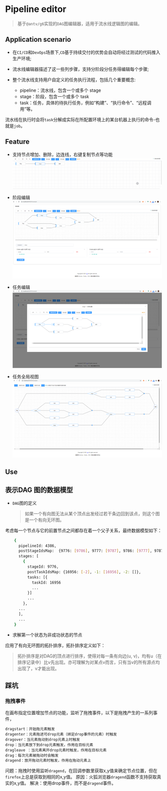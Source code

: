 # Pipeline editor

> 基于`@antv/g6`实现的`DAG`图编辑器，适用于流水线逻辑图的编辑。

## Application scenario

- 在`CI/CD`和`DevOps`场景下,`CD`基于持续交付的优势会自动将经过测试的代码推入生产环境;
- 流水线编辑器描述了这一些列步骤，支持分阶段分任务得编辑每个步骤;
- 整个流水线支持用户自定义的任务执行流程，包括几个重要概念:

  - pipeline：流水线，包含一个或多个 stage
  - stage：阶段，包含一个或多个 task
  - task：任务，具体的待执行任务，例如“构建”、“执行命令”、“远程调用”等。

流水线在执行时会将`task`分解成实际在所配置环境上的某台机器上执行的命令-也就是`job`。

## Feature

- 支持节点增加、删除，边连线，右键复制节点等功能
    ![demo](src/assets/functions.gif)

- 阶段编辑
    ![demo](src/assets/stage-editor.png)

- 任务编辑
    ![demo](src/assets/task-editor.png)

- 任务全局视图
    ![demo](src/assets/taskview.png)

## Use

## 表示DAG 图的数据模型

- `DAG`图的定义

  > 如果一个有向图无法从某个顶点出发经过若干条边回到该点，则这个图是一个有向无环图。

考虑每一个节点与它的前置节点之间都存在着一个父子关系，最终数据模型如下：

```bash
    {
      pipelineId: 4386,
      postStageIdsMap:  {9776: [9786], 9777: [9787], 9786: [9777], 9787: [-2], -1: [9776], -2: []},
      stages: [
        {
          stageId: 9776,
          postTaskIdsMap: {16956: [-2], -1: [16956], -2: []},
          tasks: [{
            taskId: 16956
            ...
          }]
          ...
        },
      ...
      ],
      ...
    }
```

- 求解第一个状态为非成功状态的节点

应用了有向无环图的拓扑排序，拓扑排序定义如下：

> 拓扑排序是对DAG的顶点进行排序，使得对每一条有向边(u, v)，均有u（在排序记录中）比v先出现。亦可理解为对某点v而言，只有当v的所有源点均出现了，v才能出现。

## 踩坑

### 拖拽事件

在画布指定位置增加节点的功能，监听了拖拽事件，以下是拖拽产生的一系列事件，

```bash
dragstart：开始拖元素触发
dragenter：元素拖进可drop元素（绑定drop事件的元素）时触发
dragover：当元素拖动到drop元素上时触发
drop：当元素放下到drop元素触发，作用在目标元素
dragleave ：当元素离开drop元素时触发，作用在目标元素
drag：每次元素被拖动时会触发
dragend：放开拖动元素时触发，作用在拖动元素上
```
问题：拖拽时使用监听`dragend`，在回调参数里获取x,y值来确定节点位置，但在`firefox`上总是获取到相同的x,y值。
原因：火狐浏览器`dragend`函数不支持获取真实的x,y值。
解决：使用drop事件，而不是`dragend`事件。
